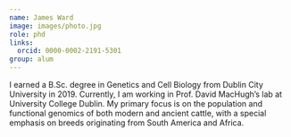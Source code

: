 ```yaml
---
name: James Ward
image: images/photo.jpg
role: phd
links:
  orcid: 0000-0002-2191-5301
group: alum
---
```


I earned a B.Sc. degree in Genetics and Cell Biology from Dublin City University in 2019. Currently, I am working in Prof. David MacHugh’s lab at University College Dublin. My primary focus is on the population and functional genomics of both modern and ancient cattle, with a special emphasis on breeds originating from South America and Africa.